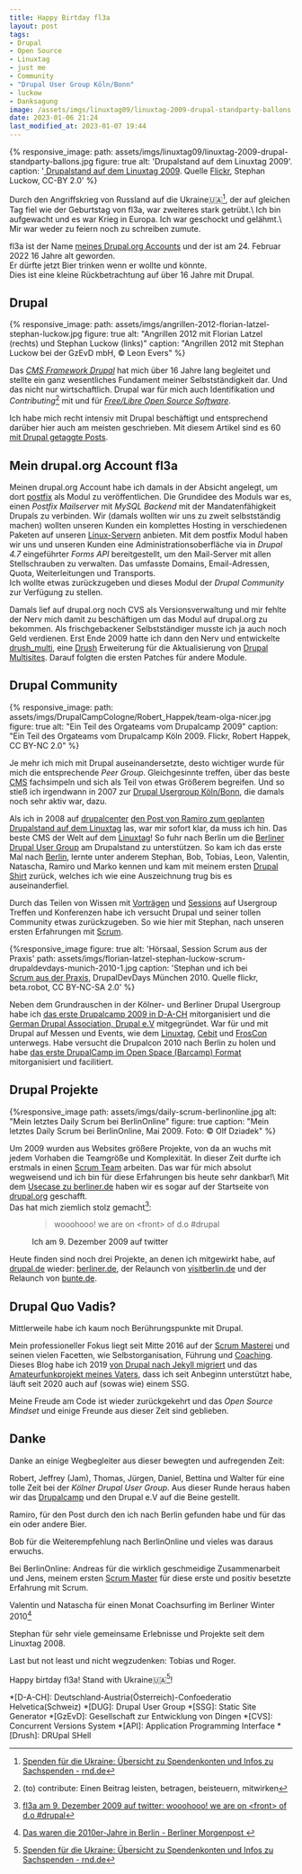 ```yaml
---
title: Happy Birtday fl3a
layout: post
tags:
- Drupal
- Open Source
- Linuxtag
- just me
- Community
- "Drupal User Group Köln/Bonn"
- luckow
- Danksagung
image: /assets/imgs/linuxtag09/linuxtag-2009-drupal-standparty-ballons.jpg
date: 2023-01-06 21:24
last_modified_at: 2023-01-07 19:44
---
```

{% responsive_image: path: assets/imgs/linuxtag09/linuxtag-2009-drupal-standparty-ballons.jpg figure: true
alt: 'Drupalstand auf dem Linuxtag 2009'.
caption: '<a href="/2009/07/04/drupallinuxtag09-open-source-drupal-linux-und-ballons.html">
Drupalstand auf dem Linuxtag 2009</a>. 
Quelle <a href="https://www.flickr.com/photos/stephan_luckow/3672844455/in/album-72157620601709753/">Flickr</a>, 
Stephan Luckow, CC-BY 2.0' %}

Durch den Angriffskrieg von Russland auf die Ukraine🇺🇦[^spende],
der auf gleichen Tag fiel 
wie der Geburtstag von fl3a, war zweiteres stark getrübt.\\
Ich bin aufgewacht und es war Krieg in Europa. 
Ich war geschockt und gelähmt.\\
Mir war weder zu feiern noch zu schreiben zumute.

fl3a ist der Name [meines Drupal.org Accounts](https://www.drupal.org/user/51103) 
und der ist am 24. Februar 2022 16 Jahre alt geworden.    
Er dürfte jetzt Bier trinken wenn er wollte und könnte.    
Dies ist eine kleine Rückbetrachtung auf über 16 Jahre mit Drupal.
<!--break-->
## Drupal

{% responsive_image: 
path: assets/imgs/angrillen-2012-florian-latzel-stephan-luckow.jpg figure: true
alt: "Angrillen 2012 mit Florian Latzel (rechts) und Stephan Luckow (links)"
caption: "Angrillen 2012 mit Stephan Luckow bei der GzEvD mbH, &copy; Leon Evers" %}

Das [*CMS Framework Drupal*](https://drupal.org) 
hat mich über 16 Jahre lang begleitet 
und stellte ein ganz wesentliches Fundament meiner Selbstständigkeit dar.
Und das nicht nur wirtschaftlich.
Drupal war für mich auch Identifikation 
und _Contributing_[^contrib] mit 
und für [*Free/Libre Open Source Software*](/thema/opensource).

Ich habe mich recht intensiv mit Drupal beschäftigt 
und entsprechend darüber hier auch am meisten geschrieben.
Mit diesem Artikel sind es 60 [mit Drupal getaggte Posts](/thema/drupal/index.html).

## Mein drupal.org Account fl3a

Meinen drupal.org Account habe ich damals in der Absicht angelegt, 
um dort [postfix](https://www.drupal.org/sandbox/fl3a/1954518) 
als Modul zu veröffentlichen. 
Die Grundidee des Moduls war es, 
einen *Postfix Mailserver* mit *MySQL Backend* 
mit der Mandatenfähigkeit Drupals zu verbinden.
Wir (damals wollten wir uns zu zweit selbstständig machen) 
wollten unseren Kunden ein komplettes Hosting in verschiedenen Paketen 
auf unseren [Linux-Servern](/thema/linux/) anbieten.
Mit dem postfix Modul haben wir uns und unseren Kunden eine Administrationsoberfläche 
via in *Drupal 4.7* eingeführter *Forms API* bereitgestellt,
um den Mail-Server mit allen Stellschrauben zu verwalten.
Das umfasste Domains, Email-Adressen, Quota, Weiterleitungen und Transports.   
Ich wollte etwas zurückzugeben 
und dieses Modul der *Drupal Community* zur Verfügung zu stellen.

Damals lief auf drupal.org noch CVS als Versionsverwaltung
und mir fehlte der Nerv mich damit zu beschäftigen 
um das Modul auf drupal.org zu bekommen.
Als frischgebackener Selbstständiger musste ich ja auch noch Geld verdienen.
Erst Ende 2009 hatte ich dann den Nerv und entwickelte [drush_multi](
https://www.drupal.org/project/drush_multi), 
eine [Drush](/thema/drush/) Erweiterung für die Aktualisierung von [Drupal Multisites](
/drupal-6-multisiteumgebung-mit-postgresql-unter-debian-4.html#die-drupal-multisite-umgebung).
Darauf folgten die ersten Patches für andere Module.

## Drupal Community

{% responsive_image:  path: assets/imgs/DrupalCampCologne/Robert_Happek/team-olga-nicer.jpg
figure: true alt: "Ein Teil des Orgateams vom Drupalcamp 2009" 
caption: "Ein Teil des Orgateams vom Drupalcamp Köln 2009. Flickr, Robert Happek, CC BY-NC 2.0" %}

Je mehr ich mich mit Drupal auseinandersetzte, 
desto wichtiger wurde für mich die entsprechende *Peer Group*.
Gleichgesinnte treffen, über das beste [CMS](/thema/cms/) fachsimpeln
und sich als Teil von etwas Größerem begreifen.
Und so stieß ich irgendwann in 2007 zur [Drupal Usergroup Köln/Bonn](
/tags/drupal-user-group-koln-bonn/), 
die damals noch sehr aktiv war, dazu. 

Als ich in 2008 auf [drupalcenter](https://drupalcenter.de) 
[den Post von Ramiro zum geplanten Drupalstand auf dem Linuxtag](
https://www.drupalcenter.de/node/8277) las, war mir sofort klar, da muss ich hin.
Das beste CMS der Welt auf dem [Linuxtag](/thema/linuxtag/)!
So fuhr nach Berlin um die [Berliner Drupal User Group](
/tags/drupal-user-group-berlin/index.html) am Drupalstand zu unterstützen.
So kam ich das erste Mal nach [Berlin](/thema/berlin),
lernte unter anderem Stephan, Bob, Tobias, Leon, 
Valentin, Natascha, Ramiro und Marko kennen
und kam mit meinem ersten [Drupal Shirt](
/2009/06/12/be-drupal-again-drupal-auf-dem-linuxtag-2009.html) 
zurück, welches ich wie eine Auszeichnung trug bis es auseinanderfiel.

Durch das Teilen von Wissen mit [Vorträgen](/talks.html) 
und [Sessions](/thema/session/)
auf Usergroup Treffen und Konferenzen
habe ich versucht Drupal und seiner tollen Community etwas zurückzugeben. 
So wie hier mit Stephan, nach unseren ersten Erfahrungen mit [Scrum](/thema/scrum/).

{%responsive_image figure: true alt: 'Hörsaal, Session Scrum aus der Praxis' 
path: assets/imgs/florian-latzel-stephan-luckow-scrum-drupaldevdays-munich-2010-1.jpg
caption: 'Stephan und ich bei  
<a href="/2010/05/12/scrum-aus-der-praxis-drupaldevdays-2010.html">Scrum aus der Praxis</a>, 
DrupalDevDays München 2010. Quelle flickr, beta.robot, CC BY-NC-SA 2.0' %}

Neben dem Grundrauschen in der Kölner- und Berliner Drupal Usergroup
habe ich [das erste Drupalcamp 2009 in D-A-CH](
/blogs/floh/2009/01/23/drupal-drupal-drupalcampde-koeln-so-wars.html) 
mitorganisiert 
und die [German Drupal Association, Drupal e.V](https://verein.drupal.de) 
mitgegründet.
War für und mit Drupal auf Messen und Events, 
wie dem [Linuxtag](/thema/linuxtag/index.html),
[Cebit](/thema/cebit/) und [FrosCon](/thema/froscon/) unterwegs.
Habe versucht die Drupalcon 2010 nach Berlin zu holen
und habe [das erste DrupalCamp im Open Space (Barcamp) Format](
/2018/03/27/ein-experiment-drupalcamp-ruhr-goes-barcamp.html) 
mitorganisiert und facilitiert.

## Drupal Projekte

{%responsive_image path: assets/imgs/daily-scrum-berlinonline.jpg
alt: "Mein letztes Daily Scrum bei BerlinOnline" figure: true
caption: "Mein letztes Daily Scrum bei BerlinOnline, Mai 2009. Foto: &copy; Olf Dziadek" %}

Um 2009 wurden aus Websites größere Projekte, 
von da an wuchs mit jedem Vorhaben die Teamgröße und Komplexität.
In dieser Zeit durfte ich erstmals in einen [Scrum Team](/thema/team/) arbeiten.
Das war für mich absolut wegweisend 
und ich bin für diese Erfahrungen bis heute sehr dankbar!\\
Mit dem [Usecase zu berliner.de](
https://www.drupal.org/forum/general/show-off-your-drupal-site/2009-12-09/berlinerde-%E2%80%93-a-portal-focused-on-berlin-developed)
haben wir es sogar auf der Startseite von [drupal.org](https://drupal.org) geschafft.  
Das hat mich ziemlich stolz gemacht[^front]:
<figure>
  <blockquote>wooohooo! we are on &lt;front&gt; of d.o #drupal</blockquote>
  <figcaption>Ich am 9. Dezember 2009 auf twitter</figcaption>
</figure>

Heute finden sind noch drei Projekte, an denen ich mitgewirkt habe,
auf [drupal.de](https://drupal.de) wieder:
[berliner.de](https://berliner.de), 
der Relaunch von [visitberlin.de](https://visitberlin.de)
und der Relaunch von [bunte.de](http://bunte.de).

## Drupal Quo Vadis?

Mittlerweile habe ich kaum noch Berührungspunkte mit Drupal.

Mein professioneller Fokus liegt seit Mitte 2016 auf der [Scrum Masterei](
/tags/scrum/) und seinen vielen Facetten,
wie Selbstorganisation, Führung und [Coaching](/thema/coaching/).
Dieses Blog habe ich 2019 [von Drupal nach Jekyll migriert](
/2019/11/09/von-drupal-nach-jekyll.html)
und das [Amateurfunkprojekt meines Vaters](
https://dl6gl.de),
dass ich seit Anbeginn unterstützt habe,
läuft seit 2020 auch auf (sowas wie) einem SSG.

Meine Freude am Code ist wieder zurückgekehrt
und das *Open Source Mindset* 
und einige Freunde aus dieser Zeit sind geblieben.  

## Danke

Danke an einige Wegbegleiter aus dieser bewegten und aufregenden Zeit:

Robert, Jeffrey (Jam), Thomas, Jürgen, Daniel, Bettina und Walter
für eine tolle Zeit bei der *Kölner Drupal User Group*.
Aus dieser Runde heraus haben wir das [Drupalcamp](/thema/drupalcamp/) 
und den Drupal e.V auf die Beine gestellt.

Ramiro, für den Post durch den ich nach Berlin gefunden habe 
und für das ein oder andere Bier.

Bob für die Weiterempfehlung nach BerlinOnline und vieles was daraus erwuchs.

Bei BerlinOnline: Andreas für die wirklich geschmeidige Zusammenarbeit 
und Jens, meinem ersten [Scrum Master](/thema/scrum-master/) 
für diese erste und positiv besetzte Erfahrung mit Scrum.

Valentin und Natascha für einen Monat Coachsurfing im Berliner Winter 2010[^2010] 

Stephan für sehr viele gemeinsame Erlebnisse und Projekte seit dem Linuxtag 2008.

Last but not least und nicht wegzudenken: Tobias und Roger.
    
Happy birtday fl3a! Stand with Ukraine🇺🇦[^spende]!

[^front]: [fl3a am 9. Dezember 2009 auf twitter: wooohooo! we are on \<front\> of d.o #drupal](https://twitter.com/fl3a/status/6501196646)
[^drupal]: [Drupal - Open Source CMS](https://www.drupal.org/)
[^fl3a]: [Mein Drupal Account "fl3a"](https://www.drupal.org/u/fl3a)
[^agile]: [Agile Community: Liste von Scrum- und New-Work-Meetups in Köln und NRW](/agile-meetups-events-koeln-nrw.html)
[^contrib]: (to) contribute: Einen Beitrag leisten, betragen, beisteuern, mitwirken
[^spende]: [Spenden für die Ukraine: Übersicht zu Spendenkonten und Infos zu Sachspenden - rnd.de](https://www.rnd.de/wissen/spenden-fuer-die-ukraine-uebersicht-zu-spendenkonten-und-infos-zu-sachspenden-OWGWM6JUUFFKBHTUZZQT2MSHEE.html)
[^2010]: [Das waren die 2010er-Jahre in Berlin - Berliner Morgenpost ](https://www.morgenpost.de/berlin/article228026559/Das-waren-die-2010er-Jahre-in-Berlin.html)

*[D-A-CH]: Deutschland-Austria(Österreich)-Confoederatio Helvetica(Schweiz)
*[DUG]: Drupal User Group
*[SSG]: Static Site Generator
*[GzEvD]: Gesellschaft zur Entwicklung von Dingen
*[CVS]: Concurrent Versions System 
*[API]: Application Programming Interface
*[Drush]: DRUpal SHell
